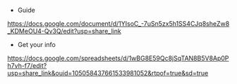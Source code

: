 - Guide

https://docs.google.com/document/d/1YIsoC_-7uSn5zx5h1SS4CJq8sheZw8_KDMeOU4-Qv3Q/edit?usp=share_link

- Get your info

https://docs.google.com/spreadsheets/d/1wBG8E59Qc8jSqTAN8B5V8Ap0Ph7vh-f7/edit?usp=share_link&ouid=105058437661533981052&rtpof=true&sd=true
